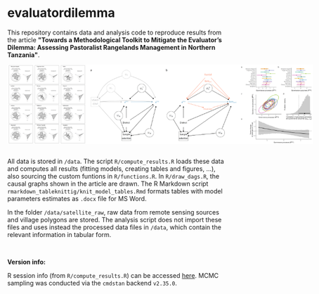 # evaluatordilemma

This repository contains data and analysis code to reproduce results from the article **"Towards a Methodological Toolkit to Mitigate the Evaluator’s Dilemma: Assessing Pastoralist Rangelands Management in Northern Tanzania"**.

<body> 
 
<div style="display: flex;"> 
  <img src="results/plot_radar.png" style="height: 180px;"> 
  <img src="results/plot_dags.png" style="height: 180px;"> 
  <img src="results/plot_mainresults.png" style="height: 180px;"> 
</div> 
 
</body> 

<br>

All data is stored in `/data`. The script `R/compute_results.R` loads these data and computes all results (fitting models, creating tables and figures, ...), also sourcing the custom funtions in `R/functions.R`. In `R/draw_dags.R`, the causal graphs shown in the article are drawn. The R Markdown script `rmarkdown_tableknittig/knit_model_tables.Rmd` formats tables with model parameters estimates as `.docx` file for MS Word.

In the folder `/data/satellite_raw`, raw data from remote sensing sources and village polygons are stored. The analysis script does not import these files and uses instead the processed data files in `/data`, which contain the relevant information in tabular form.

<br>

**Version info:**

R session info (from `R/compute_results.R`) can be accessed <a href="sessionInfo.txt">here</a>. MCMC sampling was conducted via the `cmdstan` backend `v2.35.0`.

